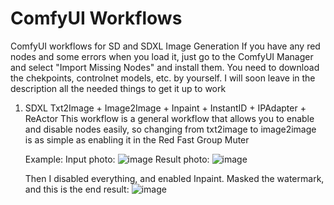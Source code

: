 # ComfyUI Workflows

ComfyUI workflows for SD and SDXL Image Generation
If you have any red nodes and some errors when you load it, just go to the ComfyUI Manager and select "Import Missing Nodes" and install them. You need to download the chekpoints, controlnet models, etc. by yourself. I will soon leave in the description all the needed things to get it up to work

1. SDXL Txt2Image + Image2Image + Inpaint + InstantID + IPAdapter + ReActor
   This workflow is a general workflow that allows you to enable and disable nodes easily, so changing from txt2image to image2image is as simple as enabling it in the Red Fast Group Muter

   Example:
   Input photo: ![image](https://github.com/mariokhz/comfyui-workflows/assets/145022989/660c9f67-3cac-4ec3-9868-a9731a6d57ce)
   Result photo: ![image](https://github.com/mariokhz/comfyui-workflows/assets/145022989/40448dc4-77a6-4514-83b3-2bb7a9ec6a8d)

   Then I disabled everything, and enabled Inpaint. Masked the watermark, and this is the end result:
   ![image](https://github.com/mariokhz/comfyui-workflows/assets/145022989/86588020-32ee-401b-922e-2c9f6e4a78bb)



